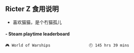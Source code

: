 ## Ricter Z 食用说明
- 喜欢猫猫，是个冇猫孤儿

<!-- steam-box start -->
#### - Steam playtime leaderboard
```text
🎮 World of Warships                 🕘 145 hrs 39 mins
```
<!-- Powered by https://github.com/YouEclipse/steam-box . -->
<!-- steam-box end -->
